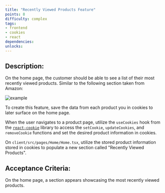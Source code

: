 ```yaml
---
title: "Recently Viewed Products Feature"
points: 8
difficulty: complex
tags: 
- frontend
- cookies
- react
dependencies:
unlocks:
---
```


## Description:

On the home page, the customer should be able to see a list of their most recently viewed products. Similar to the following section taken from Amazon:

![example](https://i.imgur.com/nGYToY7.png)

To create this feature, save the data from each product you in cookies to later surface on the home page.

When the user navigates to a product page, utilize the `useCookies` hook from the [`react-cookie`](https://www.npmjs.com/package/react-cookie) library to access the `setCookie`, `updateCookies`, and `removeCookie` functions and set the desired product information in cookies.

On `client/src/pages/Home/Home.tsx`, utilize the stored product information stored in cookies to populate a new section called "Recently Viewed Products". 

## Acceptance Criteria:

On the home page, a section appears showcasing the most recently viewed products.
